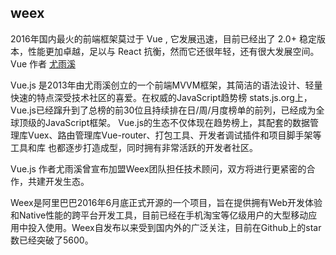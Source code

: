 ## weex

2016年国内最火的前端框架莫过于 Vue , 它发展迅速，目前已经出了 2.0+ 稳定版本，性能更加卓越，足以与 React 抗衡，然而它还很年轻，还有很大发展空间。 Vue 作者 [尤雨溪](https://github.com/yyx990803)  

Vue.js 是2013年由尤雨溪创立的一个前端MVVM框架，其简洁的语法设计、轻量快速的特点深受技术社区的喜爱。在权威的JavaScript趋势榜 stats.js.org上，Vue.js已经蹿升到了总榜的前30位且持续排在日/周/月度榜单的前列，已经成为全球顶级的JavaScript框架。 Vue.js的生态不仅体现在趋势榜上，其配套的数据管理库Vuex、路由管理库Vue-router、打包工具、开发者调试插件和项目脚手架等工具和库 也都逐步打造成型，同时拥有非常活跃的开发者社区。

Vue.js 作者尤雨溪曾宣布加盟Weex团队担任技术顾问，双方将进行更紧密的合作，共建开发生态。  

Weex是阿里巴巴2016年6月底正式开源的一个项目，旨在提供拥有Web开发体验和Native性能的跨平台开发工具，目前已经在手机淘宝等亿级用户的大型移动应用中投入使用。Weex自发布以来受到国内外的广泛关注，目前在Github上的star数已经突破了5600。  
